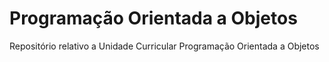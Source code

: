 # Programação Orientada a Objetos
Repositório relativo a Unidade Curricular Programação Orientada a Objetos
